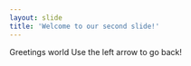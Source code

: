 ```yaml
---
layout: slide
title: 'Welcome to our second slide!'
---
```


Greetings world
Use the left arrow to go back!

